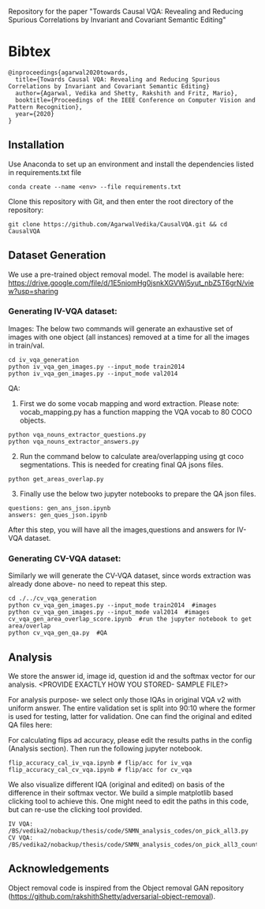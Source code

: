 Repository for the paper "Towards Causal VQA: Revealing and Reducing Spurious Correlations by Invariant and Covariant Semantic Editing"

# Bibtex

~~~~~~~~~~~~~~~~
@inproceedings{agarwal2020towards,
  title={Towards Causal VQA: Revealing and Reducing Spurious Correlations by Invariant and Covariant Semantic Editing}
  author={Agarwal, Vedika and Shetty, Rakshith and Fritz, Mario},
  booktitle={Proceedings of the IEEE Conference on Computer Vision and Pattern Recognition},
  year={2020}
}
~~~~~~~~~~~~~~~~

## Installation
Use Anaconda to set up an environment and install the dependencies listed in requirements.txt file
```
conda create --name <env> --file requirements.txt
```
Clone this repository with Git, and then enter the root directory of the repository:
```
git clone https://github.com/AgarwalVedika/CausalVQA.git && cd CausalVQA
```


## Dataset Generation

We use a pre-trained object removal model. The model is available here: https://drive.google.com/file/d/1E5niomHg0jsnkXGVWj5yut_nbZ5T6grN/view?usp=sharing 

### Generating IV-VQA dataset:

Images: 
The below two commands will generate an exhaustive set of images with one object (all instances) removed at a time for all the images in train/val.
```
cd iv_vqa_generation
python iv_vqa_gen_images.py --input_mode train2014  
python iv_vqa_gen_images.py --input_mode val2014  
```

QA:
1. First we do some vocab mapping and word extraction. Please note: vocab_mapping.py has a function mapping the VQA vocab to 80 COCO objects. 
```
python vqa_nouns_extractor_questions.py
python vqa_nouns_extractor_answers.py
```

2. Run the command below to calculate area/overlapping using gt coco segmentations. This is needed for creating final QA jsons files. 
```
python get_areas_overlap.py
```

3. Finally use the below two jupyter notebooks to prepare the QA json files.
```
questions: gen_ans_json.ipynb 
answers: gen_ques_json.ipynb
```

After this step, you will have all the images,questions and answers for IV-VQA dataset.


### Generating CV-VQA dataset:
Similarly we will generate the CV-VQA dataset, since words extraction was already done above- no need to repeat this step. 
```
cd ./../cv_vqa_generation
python cv_vqa_gen_images.py --input_mode train2014  #images
python cv_vqa_gen_images.py --input_mode val2014  #images
cv_vqa_gen_area_overlap_score.ipynb  #run the jupyter notebook to get area/overlap
python cv_vqa_gen_qa.py  #QA
```


## Analysis
We store the answer id, image id, question id and the softmax vector for our analysis.  <PROVIDE EXACTLY HOW YOU STORED- SAMPLE FILE?>

For analysis purpose- we select only those IQAs in original VQA v2 with uniform answer.
The entire validation set is split into 90:10 where the former is used for testing, latter for validation. 
One can find the original and edited QA files here: <PROVIDE ZIP FOLDER INLCUDING EVERYHTING>

For calculating flips ad accuracy, please edit the results paths in the config (Analysis section). Then run the following jupyter notebook.
```
flip_accuracy_cal_iv_vqa.ipynb # flip/acc for iv_vqa
flip_accuracy_cal_cv_vqa.ipynb # flip/acc for cv_vqa     
```

We also visualize different IQA (original and edited) on basis of the difference in their softmax vector. We build a simple matplotlib based clicking 
tool to achieve this. One might need to edit the paths in this code, but can re-use the clicking tool provided. 
```
IV VQA: /BS/vedika2/nobackup/thesis/code/SNMN_analysis_codes/on_pick_all3.py 
CV VQA: /BS/vedika2/nobackup/thesis/code/SNMN_analysis_codes/on_pick_all3_counting_del1.py
```


## Acknowledgements
Object removal code is inspired from the Object removal GAN repository (https://github.com/rakshithShetty/adversarial-object-removal).


